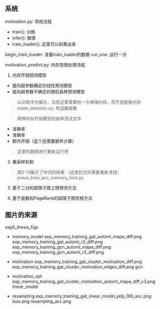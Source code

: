 ## 系统

motivation.py: 常规流程
- train(): 训练
- infer(): 推理
- train_loader(): 这里可以剥离出来

begin_train_loader: 准备train_loader的数据
run_one: 运行一次

motivation_predict.py: 内存受限处理流程

1. 内存开销预测模型
- 面向超参数确定的线性预测模型
- 面向超参数不确定的随机森林预测模型
> 以训练作为展示，注意这里需要统一为峰值内存，而不是膨胀内存
make_datasets.py: 构造数据集

> 两种内存开销模型的各种测试文件
- 准确率
- 准确率
- 额外开销（这个还需要额外计算）
> 这里的数据进行重新运行吧


2. 重采样机制
> 图5-13展示了中间的结果
（这里的文件需要重新寻找）
prove_train_acc_memory_limit.py


3. 基于二分的超限子图上限预测方法

4. 基于度数和PageRank的超限子图剪枝方法


## 图片的来源
exp5_thesis_figs

- memory_model
exp_memory_training_gat_automl_mape_diff.png
exp_memory_training_gat_automl_r2_diff.png
exp_memory_training_gcn_automl_mape_diff.png
exp_memory_training_gcn_automl_r2_diff.png

- motivation
exp_memory_training_gat_cluster_motivation_diff.png
exp_memory_training_gat_cluster_motivation_edges_diff.png
gcn

- motivation_opt
exp_memory_training_gat_cluster_motivation_automl_mape_diff_v3.png
linear_model

- resampling
exp_memory_training_gat_linear_model_yelp_180_acc.png
loss.png
resampling_acc.png